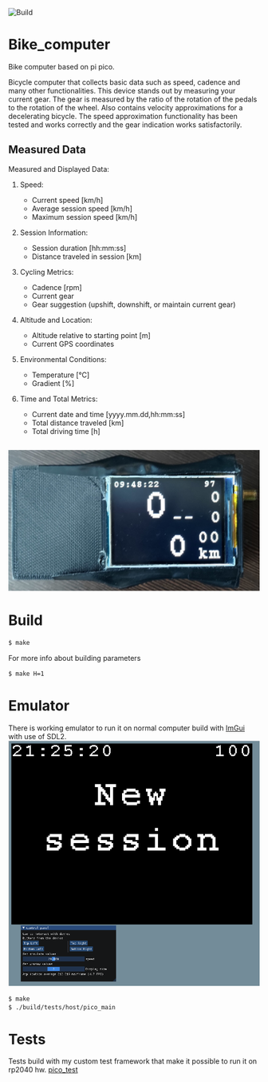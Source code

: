 ![Build](https://github.com/Mendiax/Bike-Computer/actions/workflows/build_test.yml/badge.svg)
# Bike_computer

Bike computer based on pi pico.

Bicycle computer that collects basic data such as speed, cadence and many other functionalities.
This device stands out by measuring your current gear. The gear is measured by
the ratio of the rotation of the pedals to the rotation of the wheel.
Also contains velocity approximations for a decelerating bicycle. The speed approximation functionality has been tested and works correctly and the gear indication works satisfactorily.



## Measured Data
Measured and Displayed Data:

1. Speed:
   - Current speed [km/h]
   - Average session speed [km/h]
   - Maximum session speed [km/h]

2. Session Information:
   - Session duration [hh:mm:ss]
   - Distance traveled in session [km]

3. Cycling Metrics:
   - Cadence [rpm]
   - Current gear
   - Gear suggestion (upshift, downshift, or maintain current gear)

4. Altitude and Location:
   - Altitude relative to starting point [m]
   - Current GPS coordinates

5. Environmental Conditions:
   - Temperature [°C]
   - Gradient [%]

6. Time and Total Metrics:
   - Current date and time [yyyy.mm.dd,hh:mm:ss]
   - Total distance traveled [km]
   - Total driving time [h]

##
<img src="imgs/gui_example.jpg">

# Build
```sh
$ make
```
For more info about building parameters
```sh
$ make H=1
```

# Emulator
There is working emulator to run it on normal computer build with [ImGui](https://github.com/ocornut/imgui) with use of SDL2.
<img src="imgs/gui_example_sim.png">
```sh
$ make
$ ./build/tests/host/pico_main
```

# Tests
Tests build with my custom test framework that make it possible to run it on rp2040 hw. [pico_test](https://github.com/Mendiax/pico_tests)
